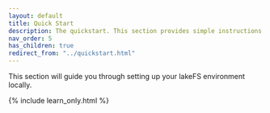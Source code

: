 ```yaml
---
layout: default
title: Quick Start
description: The quickstart. This section provides simple instructions for deploying lakeFS so that you start exploring the technology
nav_order: 5
has_children: true
redirect_from: "../quickstart.html"
---
```


This section will guide you through setting up your lakeFS environment locally.

{% include learn_only.html %} 
